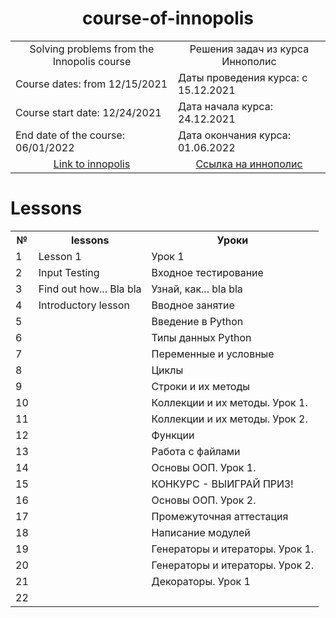 <h1 align="center">course-of-innopolis</h1>

<table align="center" border="0">
  <tr>
    <td align="center">Solving problems from the Innopolis course</td><td align="center">Решения задач из курса Иннополис</td>
  </tr>
  <tr>
    <td>Course dates: from 12/15/2021</td><td>Даты проведения курса: с 15.12.2021</td>
  </tr>
  <tr>
    <td>Course start date: 12/24/2021</td><td>Дата начала курса: 24.12.2021</td>
  </tr>
  <tr>
    <td>End date of the course: 06/01/2022</td><td>Дата окончания курса: 01.06.2022</td>
  </tr>
  <tr>
    <td align="center"><a href="https://learn.innopolis.university/Students/Trainings">Link to innopolis</a></td><td align="center"><a href="https://learn.innopolis.university/Students/Trainings">Cсылка на иннополис</a></td>
  </tr>
</table>


# Lessons
<table>
  <tr>
    <th >№</th><th>lessons</th><th>Уроки</th>
  </tr>

  <tr>
    <td>1</td><td>Lesson 1</td><td>Урок 1</td>
  </tr>

  <tr>
    <td>2</td><td>Input Testing</td><td>Входное тестирование</td>
  </tr>

  <tr>
    <td>3</td><td>Find out how... Bla bla</td><td>Узнай, как... bla bla</td>
  </tr>
  
  <tr>
    <td>4</td><td>Introductory lesson</td><td>Вводное занятие</td>
  </tr>
  
  <tr>
    <td>5</td><td> </td><td>Введение в Python</td>
  </tr>

  <tr>
    <td>6</td><td> </td><td>Типы данных Python</td>
  </tr>

  <tr>
    <td>7</td><td> </td><td>Переменные и условные</td>
  </tr>
  
  <tr>
    <td>8</td><td> </td><td>Циклы</td>
  </tr>
  
  <tr>
    <td>9</td><td> </td><td>Строки и их методы</td>
  </tr>

  <tr>
    <td>10</td><td> </td><td>Коллекции и их методы. Урок 1.</td>
  </tr>
  
  <tr>
    <td>11</td><td> </td><td>Коллекции и их методы. Урок 2.</td>
  </tr>

  <tr>
    <td>12</td><td> </td><td>Функции</td>
  </tr>

  <tr>
    <td>13</td><td> </td><td>Работа с файлами</td>
  </tr>
  
  <tr>
    <td>14</td><td> </td><td>Основы ООП. Урок 1.</td>
  </tr>
  
  <tr>
    <td>15</td><td> </td><td>КОНКУРС - ВЫИГРАЙ ПРИЗ!</td>
  </tr>

  <tr>
    <td>16</td><td> </td><td>Основы ООП. Урок 2.</td>
  </tr>

  <tr>
    <td>17</td><td> </td><td>Промежуточная аттестация</td>
  </tr>
  
  <tr>
    <td>18</td><td> </td><td>Написание модулей</td>
  </tr>
  
  <tr>
    <td>19</td><td> </td><td>Генераторы и итераторы. Урок 1.</td>
  </tr>

  <tr>
    <td>20</td><td> </td><td>Генераторы и итераторы. Урок 2.</td>
  </tr>
  
  <tr>
    <td>21</td><td> </td><td>Декораторы. Урок 1</td>
  </tr>

  <tr>
    <td>22</td><td> </td><td></td>
  </tr>
  
</table>
